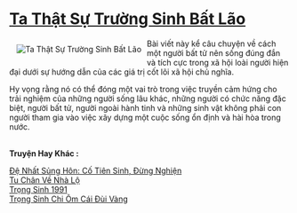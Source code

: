 <a href="https://truyentiki.com/ta-that-su-truong-sinh-bat-lao.31519/" title="Ta Thật Sự Trường Sinh Bất Lão"><h1>Ta Thật Sự Trường Sinh Bất Lão</h1></a><div style="display:table"><img align="right" style="float: left; padding: 10px;" src="https://truyentiki.com/a/img/str/src/31519.jpg" alt="Ta Thật Sự Trường Sinh Bất Lão">Bài viết này kể câu chuyện về cách một người bất tử nên sống đúng đắn và tích cực trong xã hội loài người hiện đại dưới sự hướng dẫn của các giá trị cốt lõi xã hội chủ nghĩa. <p></p> Hy vọng rằng nó có thể đóng một vai trò trong việc truyền cảm hứng cho trải nghiệm của những người sống lâu khác, những người có chức năng đặc biệt, người bất tử, người ngoài hành tinh và những sinh vật không phải con người tham gia vào việc xây dựng một cuộc sống ổn định và hài hòa trong nước.</div><p><br><b>Truyện Hay Khác :</b></p><a href="https://truyentiki.com/de-nhat-sung-hon-co-tien-sinh-dung-nghien.31518/" alt="Đệ Nhất Sủng Hôn: Cố Tiên Sinh, Đừng Nghiện">Đệ Nhất Sủng Hôn: Cố Tiên Sinh, Đừng Nghiện</a><br/><a href="https://github.com/nownovels/truyenhay/tree/master/truyenhay/30713/README.md" alt="Tu Chân Về Nhà Lộ">Tu Chân Về Nhà Lộ</a><br/><a href="https://truyencv2020.blogspot.com/2020/06/trong-sinh-1991.html" alt="Trọng Sinh 1991">Trọng Sinh 1991</a><br/><a href="https://github.com/nownovels/truyenhay/tree/master/truyenhay/30455/README.md" alt="Trọng Sinh Chi Ôm Cái Đùi Vàng">Trọng Sinh Chi Ôm Cái Đùi Vàng</a><br/>